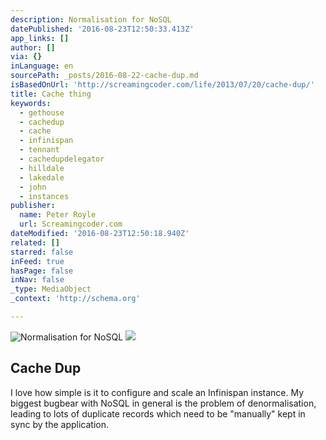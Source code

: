 ```yaml
---
description: Normalisation for NoSQL
datePublished: '2016-08-23T12:50:33.413Z'
app_links: []
author: []
via: {}
inLanguage: en
sourcePath: _posts/2016-08-22-cache-dup.md
isBasedOnUrl: 'http://screamingcoder.com/life/2013/07/20/cache-dup/'
title: Cache thing
keywords:
  - gethouse
  - cachedup
  - cache
  - infinispan
  - tennant
  - cachedupdelegator
  - hilldale
  - lakedale
  - john
  - instances
publisher:
  name: Peter Royle
  url: Screamingcoder.com
dateModified: '2016-08-23T12:50:18.940Z'
related: []
starred: false
inFeed: true
hasPage: false
inNav: false
_type: MediaObject
_context: 'http://schema.org'

---
```

![Normalisation for NoSQL](https://the-grid-user-content.s3-us-west-2.amazonaws.com/2870233b-6094-4085-b071-d00132b8d3a1.jpg)
![](https://the-grid-user-content.s3-us-west-2.amazonaws.com/c3f1d340-8a87-478f-b274-5fbcd8f64eff.jpg)

<article style=""><h1>Cache Dup</h1><p>I love how simple is it to configure and scale an Infinispan instance. My biggest bugbear with NoSQL in general is the problem of denormalisation, leading to lots of duplicate records which need to be "manually" kept in sync by the application.</p></article>